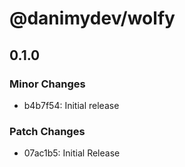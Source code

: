 # @danimydev/wolfy

## 0.1.0

### Minor Changes

- b4b7f54: Initial release

### Patch Changes

- 07ac1b5: Initial Release
